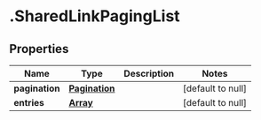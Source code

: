 # .SharedLinkPagingList

## Properties
Name | Type | Description | Notes
------------ | ------------- | ------------- | -------------
**pagination** | [**Pagination**](Pagination.md) |  | [default to null]
**entries** | [**Array<SharedLinkEntry>**](SharedLinkEntry.md) |  | [default to null]


